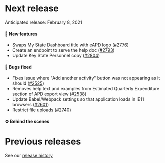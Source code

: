 # Next release

Anticipated release: February 8, 2021


#### 🚀 New features

- Swaps My State Dashboard title with eAPD logo ([#2776])
- Create an endpoint to serve the help doc ([#2793])
- Update Key State Personnel copy ([#2804])

#### 🐛 Bugs fixed

- Fixes issue where "Add another activity" button was not appearing as it should ([#2525])
- Removes help text and examples from Estimated Quarterly Expenditure section of APD export view ([#2538])
- Update Babel/Webpack settings so that application loads in IE11 browsers ([#2601])
- Restrict file uploads ([#2740])

#### ⚙️ Behind the scenes

# Previous releases

See our [release history](https://github.com/CMSgov/eAPD/releases)

[#2525]: https://github.com/CMSgov/eAPD/issues/2525
[#2740]: https://github.com/CMSgov/eAPD/issues/2740
[#2776]: https://github.com/CMSgov/eAPD/issues/2776
[#2793]: https://github.com/CMSgov/eAPD/issues/2793
[#2538]: https://github.com/CMSgov/eAPD/issues/2538
[#2601]: https://github.com/CMSgov/eAPD/issues/2601
[#2804]: https://github.com/CMSgov/eAPD/issues/2804
